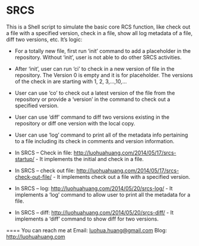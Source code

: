 SRCS
====

This is a Shell script to simulate the basic core RCS function, like check out a file with a specified version, check in a file, show all log metadata of a file, diff two versions, etc.
It’s logic:
* For a totally new file, first run ‘init’ command to add a placeholder in the repository. Without ‘init’, user is not able to do other SRCS activities.
* After ‘init’, user can run ‘ci’ to check in a new version of file in the repository. The Version 0 is empty and it is for placeholder. The versions of the check in are starting with 1, 2, 3,…,10,…
* User can use ‘co’ to check out a latest version of the file from the repository or provide a ‘version’ in the command to check out a specified version.
* User can use ‘diff’ command to diff two versions existing in the repository or diff one version with the local copy.
* User can use ‘log’ command to print all of the metadata info pertaining to a file including its check in comments and version information.

* In SRCS – Check in file: http://luohuahuang.com/2014/05/17/srcs-startup/ - It implements the initial and check in a file.
* In SRCS – check out file: http://luohuahuang.com/2014/05/17/srcs-check-out-file/ - It implements check out a file with a specified version.
* In SRCS – log: http://luohuahuang.com/2014/05/20/srcs-log/ - It implements a ‘log’ command to allow user to print all the metadata for a file.
* In SRCS – diff: http://luohuahuang.com/2014/05/20/srcs-diff/ - It implements a ‘diff’ command to show diff for two versions.

====
You can reach me at
Email: luohua.huang@gmail.com
Blog: http://luohuahuang.com 
